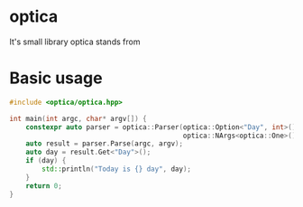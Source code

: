 # optica

It's small library
optica stands from

# Basic usage


```cpp
#include <optica/optica.hpp>

int main(int argc, char* argv[]) {
    constexpr auto parser = optica::Parser(optica::Option<"Day", int>() |
                                           optica::NArgs<optica::One>());
    auto result = parser.Parse(argc, argv);
    auto day = result.Get<"Day">();
    if (day) {
        std::println("Today is {} day", day);
    }
    return 0;
}
```
